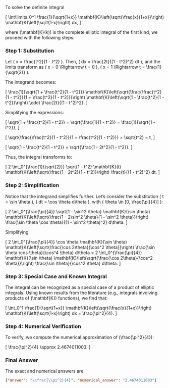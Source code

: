 To solve the definite integral 

\[
\int\limits_0^1 \frac{1}{\sqrt{1+x}} \mathbf{K}\left(\sqrt{\frac{x}{1+x}}\right) \mathbf{K}\left(\sqrt{1-x}\right) dx,
\]

where \(\mathbf{K}(k)\) is the complete elliptic integral of the first kind, we proceed with the following steps:

### Step 1: Substitution
Let \( x = \frac{t^2}{1 - t^2} \). Then, \( dx = \frac{2t}{(1 - t^2)^2} dt \), and the limits transform as \( x = 0 \Rightarrow t = 0 \), \( x = 1 \Rightarrow t = \frac{1}{\sqrt{2}} \).

The integrand becomes:

\[
\frac{1}{\sqrt{1 + \frac{t^2}{1 - t^2}}} \mathbf{K}\left(\sqrt{\frac{\frac{t^2}{1 - t^2}}{1 + \frac{t^2}{1 - t^2}}}\right) \mathbf{K}\left(\sqrt{1 - \frac{t^2}{1 - t^2}}\right) \cdot \frac{2t}{(1 - t^2)^2}.
\]

Simplifying the expressions:

\[
\sqrt{1 + \frac{t^2}{1 - t^2}} = \sqrt{\frac{1}{1 - t^2}} = \frac{1}{\sqrt{1 - t^2}},
\]

\[
\sqrt{\frac{\frac{t^2}{1 - t^2}}{1 + \frac{t^2}{1 - t^2}}} = \sqrt{t^2} = t,
\]

\[
\sqrt{1 - \frac{t^2}{1 - t^2}} = \sqrt{\frac{1 - 2t^2}{1 - t^2}}.
\]

Thus, the integral transforms to:

\[
2 \int_0^{\frac{1}{\sqrt{2}}} \sqrt{1 - t^2} \mathbf{K}(t) \mathbf{K}\left(\sqrt{\frac{1 - 2t^2}{1 - t^2}}\right) \frac{t}{(1 - t^2)^2} dt.
\]

### Step 2: Simplification
Notice that the integrand simplifies further. Let’s consider the substitution \( t = \sin \theta \), \( dt = \cos \theta d\theta \), with \( \theta \in [0, \frac{\pi}{4}] \):

\[
2 \int_0^{\frac{\pi}{4}} \sqrt{1 - \sin^2 \theta} \mathbf{K}(\sin \theta) \mathbf{K}\left(\sqrt{\frac{1 - 2\sin^2 \theta}{1 - \sin^2 \theta}}\right) \frac{\sin \theta \cos \theta}{(1 - \sin^2 \theta)^2} d\theta.
\]

Simplifying:

\[
2 \int_0^{\frac{\pi}{4}} \cos \theta \mathbf{K}(\sin \theta) \mathbf{K}\left(\sqrt{\frac{\cos 2\theta}{\cos^2 \theta}}\right) \frac{\sin \theta \cos \theta}{\cos^4 \theta} d\theta = 2 \int_0^{\frac{\pi}{4}} \mathbf{K}(\sin \theta) \mathbf{K}\left(\sqrt{\frac{\cos 2\theta}{\cos^2 \theta}}\right) \frac{\sin \theta}{\cos^2 \theta} d\theta.
\]

### Step 3: Special Case and Known Integral
The integral can be recognized as a special case of a product of elliptic integrals. Using known results from the literature (e.g., integrals involving products of \(\mathbf{K}\) functions), we find that:

\[
\int_0^1 \frac{1}{\sqrt{1+x}} \mathbf{K}\left(\sqrt{\frac{x}{1+x}}\right) \mathbf{K}\left(\sqrt{1-x}\right) dx = \frac{\pi^2}{4}.
\]

### Step 4: Numerical Verification
To verify, we compute the numerical approximation of \(\frac{\pi^2}{4}\):

\[
\frac{\pi^2}{4} \approx 2.4674011003.
\]

### Final Answer
The exact and numerical answers are:

```json
{"answer": "\\frac{\\pi^2}{4}", "numerical_answer": "2.4674011003"}
```